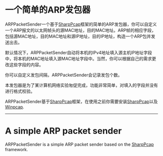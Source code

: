 一个简单的ARP发包器
===
ARPPacketSender一个基于[SharpPcap](https://github.com/chmorgan/sharppcap)框架的简单的ARP发包器，你可以自定义一个ARP报文的以太网帧头的源MAC地址，目的MAC地址。ARP帧的相应字段，包括源MAC地址，目的MAC地址和源IP地址，目的IP地址，构造一个ARP包并发送出去。

默认情况下，ARPPacketSender自动将本机的IPv4地址填入源主机IP地址字段中，将本机的MAC地址填入源MAC地址字段中。当然，你可以根据自己的需求更改这些字段的内容。

你可以自定义发包间隔，ARPPacketSender会记录发包个数。

本发包器是为了某计算机网络实验匆促完成，功能非常简单，对填入的字段并没有进行格式校验。

ARPPacketSender基于[SharpPcap](https://github.com/chmorgan/sharppcap)框架，在使用之前你需要安装[SharpPcap](https://github.com/chmorgan/sharppcap)以及[Winpcap](https://github.com/wireshark/winpcap).

---

A simple ARP packet sender
===
ARPPacketSender is a simple ARP packet sender based on the [SharpPcap](https://github.com/chmorgan/sharppcap) framework.

